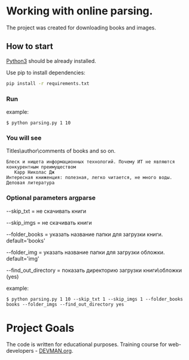 # Working with online parsing.

The project was created for downloading books and images.

## How to start

[Python3](https://www.python.org/downloads/) should be already installed.

Use pip to install dependencies:

```bash
pip install -r requirements.txt
```

### Run

example:

```
$ python parsing.py 1 10
```

### You will see

Titles\author\comments of books and so on.
```
Блеск и нищета информационных технологий. Почему ИТ не являются конкурентным преимуществом  
   Карр Николас Дж
Интересная книженция: полезная, легко читается, не много воды.
Деловая литература
```

### Optional parameters argparse

--skip_txt  = не скачивать книги

--skip_imgs = не скачивать книги

--folder_books = указать название папки для  загрузки книги.  default='books'

--folder_img = указать название папки для  загрузки обложки.  default='img'

--find_out_directory = показать директорию загрузки книги\обложки (yes)

example:

```
$ python parsing.py 1 10 --skip_txt 1 --skip_imgs 1 --folder_books books --folder_imgs --find_out_directory yes
```

# Project Goals

The code is written for educational purposes. Training course for web-developers - [DEVMAN.org](https://devman.org).

